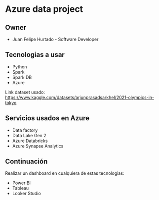 # Azure data project

## Owner

- Juan Felipe Hurtado - Software Developer

## Tecnologias a usar

- Python
- Spark
- Spark DB
- Azure

Link dataset usado:
<https://www.kaggle.com/datasets/arjunprasadsarkhel/2021-olympics-in-tokyo>

## Servicios usados en Azure

- Data factory
- Data Lake Gen 2
- Azure Databricks
- Azure Synapse Analytics

## Continuación

Realizar un dashboard en cualquiera de estas tecnologias:

- Power BI
- Tableau
- Looker Studio
